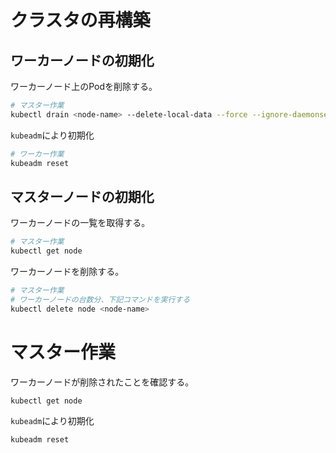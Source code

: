 # クラスタの再構築
## ワーカーノードの初期化
ワーカーノード上のPodを削除する。
```sh
# マスター作業
kubectl drain <node-name> --delete-local-data --force --ignore-daemonsets
```
`kubeadm`により初期化
```sh
# ワーカー作業
kubeadm reset
```

## マスターノードの初期化
ワーカーノードの一覧を取得する。
```sh
# マスター作業
kubectl get node
```
ワーカーノードを削除する。
```sh
# マスター作業
# ワーカーノードの台数分、下記コマンドを実行する
kubectl delete node <node-name>
```
# マスター作業
ワーカーノードが削除されたことを確認する。
```
kubectl get node
```
`kubeadm`により初期化
```sh
kubeadm reset
```
